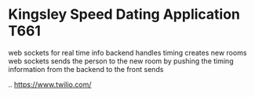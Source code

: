 Kingsley Speed Dating Application T661
=======================================


web sockets for real time info
backend handles timing
creates new rooms
web sockets sends the person to the new room by pushing the timing information from the backend to the front sends


















.. https://www.twilio.com/
